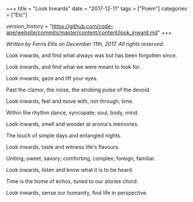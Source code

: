 +++
title = "Look Inwards"
date = "2017-12-11"
tags = ["Poem"]
categories = ["Etc"]

version_history = "https://github.com/code-ape/website/commits/master/content/content/look_inward.md"
+++

*Written by Ferris Ellis on December 11th, 2017. All rights reserved.*

Look inwards, and find what always was but has been forgotten since.

Look inwards, and find what we were meant to look for.

Look inwards, gaze and lift your eyes.

Past the clamor, the noise, the strobing pulse of the devoid.

Look inwards, feel and move with, not through, time.

Within the rhythm dance, syncopate; soul, body, mind.

Look inwards, smell and wonder at aroma's memories.

The touch of simple days and entangled nights.

Look inwards, taste and witness life's flavours.

Uniting; sweet, savory; comforting, complex; foreign, familiar.

Look inwards, listen and know what it is to be heard.

Time is the home of echos, tuned to our stories chord.

Look inwards, sense our humanity, find life in perspective.
